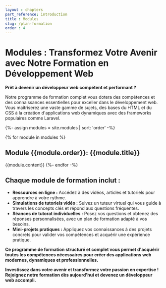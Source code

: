 ```yaml
---
layout : chapters
part_reference: introduction
title : Modules
slug: /plan-formation
order : 4
---
```


# Modules : Transformez Votre Avenir avec Notre Formation en Développement Web

**Prêt à devenir un développeur web compétent et performant ?**

Notre programme de formation complet vous dotera des compétences et des connaissances essentielles pour exceller dans le développement web. Vous maîtriserez une vaste gamme de sujets, des bases du HTML et du CSS à la création d'applications web dynamiques avec des frameworks populaires comme Laravel.

{%- assign modules = site.modules | sort: 'order' -%}

{% for module in modules %}
## **Module {{module.order}}: {{module.title}}**
{{module.content}}
{%- endfor -%}


## **Chaque module de formation inclut :**

* **Ressources en ligne :** Accédez à des vidéos, articles et tutoriels pour apprendre à votre rythme.
* **Simulations de tutoriels vidéo :** Suivez un tuteur virtuel qui vous guide à travers les concepts clés et répond aux questions fréquentes.
* **Séances de tutorat individuelles :** Posez vos questions et obtenez des réponses personnalisées, avec un plan de formation adapté à vos besoins.
* **Mini-projets pratiques :** Appliquez vos connaissances à des projets concrets pour valider vos compétences et acquérir une expérience pratique.

**Ce programme de formation structuré et complet vous permet d'acquérir toutes les compétences nécessaires pour créer des applications web modernes, dynamiques et professionnelles.**

**Investissez dans votre avenir et transformez votre passion en expertise ! Rejoignez notre formation dès aujourd'hui et devenez un développeur web accompli.**